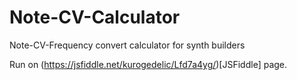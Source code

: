 # Note-CV-Calculator
Note-CV-Frequency convert calculator for synth builders


Run on (https://jsfiddle.net/kurogedelic/Lfd7a4yg/)[JSFiddle] page.
